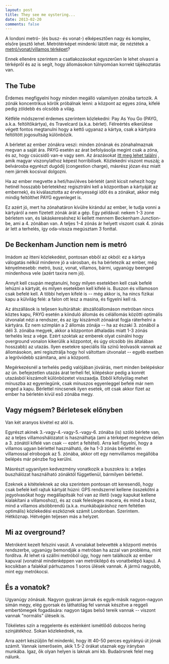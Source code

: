```yaml
---
layout: post
title: They see me oystering...
date: 2013-02-20
comments: false
---
```


A londoni metró- (és busz- és vonat-) elképesztően nagy és komplex, elsőre ijesztő lehet. Metrótérképet mindenki látott már, de néztétek a <a target="_blank" href="http://www.tfl.gov.uk/assets/downloads/london-rail-and-tube-services-map.pdf">metró/vonat/villamos térképet</a>?
<p>Ennek ellenére szerintem a csatlakozásokat egyszerűen le lehet olvasni a térképről és az is segít, hogy állomásokon túlnyomóan korrekt tájékoztatás van.</p>

<h2>The Tube</h2>
<p>Érdemes megfigyelni hogy minden megálló valamilyen zónába tartozik. A zónák koncentrikus körök próbálnak lenni: a központ az egyes zóna, kifelé pedig zöldebb és olcsóbb a világ.</p>
<p>Kétféle módszerrel érdemes szerintem közlekedni: Pay As You Go (PAYG, a.k.a. feltöltőkártya), és Travelcard (a.k.a. bérlet). Félreértés elkerülése végett fontos megtanulni hogy a kettő ugyanaz a kártya, csak a kártyára feltöltött jogosultság különbözik.</p>
<p>A bérletet az ember zónákra veszi: minden zónának és zónahalmaznak megvan a saját ára. PAYG esetén az árat befolyásolja megint csak a zóna, és az, hogy csúcsidő van-e vagy sem. Az árazásokat <a target="_blank" href="http://www.tfl.gov.uk/tickets/14416.aspx">itt meg lehet találni</a>
, amik magyar viszonylathoz képest horribilisek. Közlekedni viszont muszáj; a belvárosba egyrészt dugódíj (congestion charge), másrész józan ész miatt nem járnék kocsival dolgozni.</p>
<p>Ha az ember megvette a heti/havi/éves bérletét (amit kicsit nehezít hogy hetinél hosszabb bérletekhez regisztrálni kell a központban a kártyáját az embernek), és kiválasztotta az érvényességi időt és a zónákat, akkor még mindig feltölthet PAYG egyenleget is.</p>
<p>Ez azért jó, mert ha zónahatáron kívülre kirándul az ember, le tudja vonni a kártyáról a nem fizetett zónák árát a gép. Egy példával: nekem 1-3 zone bérletem van, és lakáskereséshez ki kellett mennem Beckenham Junction-be, ami a 4. zónában van. A teljes 1-4 zónás ár helyett viszont csak 4. zónás ár lett a terhelés, így oda-vissza megúsztam 3 fonttal.</p>

<h2>De Beckenham Junction nem is metró</h2>
<p>Imádom az itteni közlekedést, pontosan ebből az okból: ez a kártya válogatás nélkül mindenre jó a városban, és ha bérletezik az ember, még kényelmesebb: metró, busz, vonat, villamos, bármi, ugyanúgy beenged mindenhova vele (azért taxira nem jó).</p>
<p>Annyit kell csupán megtanulni, hogy milyen esetekben kell csak befelé lehúzni a kártyát, és milyen esetekben kell kifelé is. Buszon és villamoson csak befelé kell. A többi helyen kifelé is -- még akkor is, ha nincs fizikai kapu a külvilág felé: a falon ott lesz a masina, és figyelni kell rá.</p>
<p>Az átszállások is teljesen kultúráltak: átszállóállomáson metróban nincs köztes kapu, PAYG esetén a kiinduló állomás és célállomás közötti optimális útvonalat nézi a rendszer, és az így kiszámolt zónaárat fogja ráterhelni a kártyára. Ez nem szimplán a 2 állomás zónája -- ha az északi 3. zónából a déli 3. zónába megyek, akkor a központon áthaladás miatt 1-3 zónás terhelés lesz a vége. Ezért szoktak az emberek olyat csinálni hogy overground vonalon kikerülik a központot, és úgy olcsóbb (és általában hosszabb) az utazás. Ilyen esetekre speciális lila színű leolvasók vannak az állomásokon, ami regisztrálja hogy hol váltottam útvonalat -- egyéb esetben a legrövidebb számítana, ami a központi.</p>
<p>Megérkezésnél a terhelés pedig valójában jóváírás, mert minden belépéskor az ún. befejezetlen utazás árat terheli fel, kilépéskor pedig a konrét utazásból kiszámolt különbözetet visszaadja. Ebből kifolyólag mehet mínuszba az egyenlegünk, csak mínuszos egyenleggel befelé már nem enged a kapu. Bérlettel nincsenek ilyen esetek, ott csak akkor fizet az ember ha bérletén kívül eső zónába megy.</p>

<h2>Vagy mégsem? Bérletesek előnyben</h2>
<p>Van két aranyos kivétel ez alól is.</p>
<p>Egyrészt akinek 3.-vagy-4.-vagy-5.-vagy-6. zónába (is) szóló bérlete van, az a teljes villamoshálózatot is használhatja (ami a térképet megnézve délen a 3. zónától kifelé van csak -- ezért a feltétel). Arra kell figyelni, hogy a villamos ugyan bérlettel használható, de ha 1-3 zónás bérlettel én villamossal elrobogok az 5. zónába, akkor ott egy nemvillamos megállóba belépés már pénzbe fog kerülni.</p>
<p>Másrészt ugyanilyen kedvezmény vonatkozik a buszokra is: a teljes buszhálózat használható zónáktól függetlenül, bármilyen bérlettel.</p>
<p>Ezeknek a kitételeknek az oka szerintem pontosan ott keresendő, hogy csak befelé kell rajtuk kártyát húzni: GPS rendszerrel kellene összekötni a jegyolvasókat hogy megállapítsák hol van az illető (vagy kapukat kellene kialakítani a villamoshoz), és az csak felesleges macera, és mind a busz, mind a villamos alsóbbrendű (a.k.a. munkábajáráshoz nem feltétlen optimális) közlekedési eszköznek számít Londonban. Szerintem. Hétköznap. Hétvégén teljesen más a helyzet.</p>

<h2>Mi az overground?</h2>
<p>Metróként kezelt felszíni vasút. A vonalakat belevették a központi metrós rendszerbe, ugyanúgy bemondják a metróban ha azzal van probléma, mint fordítva. Át lehet rá szállni metróból úgy, hogy nem találkozik az ember kapuval (vonatnál mindenképpen van metrókilépő és vonatbelépő kapu). A kocsikban a falakkal párhuzamos 1 soros ülések vannak. A jármű nagyobb, mint egy metrókocsi.</p>

<h2>És a vonatok?</h2>
<p>Ugyanúgy zónásak. Nagyon gyakran járnak és egyik-másik nagyon-nagyon simán megy, elég gyorsak és láthatólag fel vannak készítve a reggeli embertömegek fogadására: nagyon tágas belső tereik vannak -- viszont vannak "normális" üléseik is.</p>
<p>Tökéletes szín a reggelente és esténként ismétlődő dobozos hering színjátékhoz. Sokan közlekednek, na.</p>
<p>Arra azért készüljön fel mindenki, hogy itt 40-50 perces egyirányú út jónak számít. Vannak ismerőseim, akik 1.5-2 órákat utaznak egy irányban munkába. Igaz, ők olyan helyen is laknak ami kb. Budaörsnek felel meg nálunk.</p>

